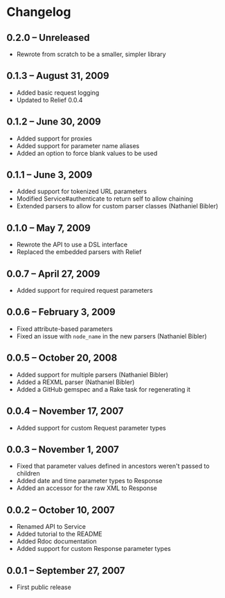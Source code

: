 # Changelog

## 0.2.0 – Unreleased

* Rewrote from scratch to be a smaller, simpler library

## 0.1.3 – August 31, 2009

* Added basic request logging
* Updated to Relief 0.0.4

## 0.1.2 – June 30, 2009

* Added support for proxies
* Added support for parameter name aliases
* Added an option to force blank values to be used

## 0.1.1 – June 3, 2009

* Added support for tokenized URL parameters
* Modified Service#authenticate to return self to allow chaining
* Extended parsers to allow for custom parser classes (Nathaniel Bibler)

## 0.1.0 – May 7, 2009

* Rewrote the API to use a DSL interface
* Replaced the embedded parsers with Relief

## 0.0.7 – April 27, 2009

* Added support for required request parameters

## 0.0.6 – February 3, 2009

* Fixed attribute-based parameters
* Fixed an issue with `node_name` in the new parsers (Nathaniel Bibler)

## 0.0.5 – October 20, 2008

* Added support for multiple parsers (Nathaniel Bibler)
* Added a REXML parser (Nathaniel Bibler)
* Added a GitHub gemspec and a Rake task for regenerating it

## 0.0.4 – November 17, 2007

* Added support for custom Request parameter types

## 0.0.3 – November 1, 2007

* Fixed that parameter values defined in ancestors weren't passed to children
* Added date and time parameter types to Response
* Added an accessor for the raw XML to Response

## 0.0.2 – October 10, 2007

* Renamed API to Service
* Added tutorial to the README
* Added Rdoc documentation
* Added support for custom Response parameter types

## 0.0.1 – September 27, 2007

* First public release
